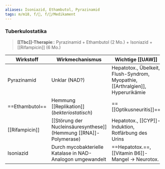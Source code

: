 ```yaml
---
aliases: Isoniazid, Ethambutol, Pyrazinamid
tags: m/m18, f/🦠, f/💊/Medikament
---
```

### Tuberkulostatika
> **[[Tbc]]-Therapie**:: Pyrazinamid + Ethambutol (2 Mo.) + Isoniazid + [[Rifampicin]] (6 Mo.)

| Wirkstoff      | Wirkmechanismus                                                           | Wichtige [[UAW]]                                        |
| -------------- | ------------------------------------------------------------------------- | --------------------------------------------------- |
| Pyrazinamid    | Unklar (NAD?)                                                             | Hepatotox., Übelkeit, Flush-Syndrom, Myopathie, [[Arthralgien]], Hyperurikämie                                                    |
| ==Ethambutol== | Hemmung [[Replikation]] (*bekteriostatisch*)                                  | ==[[Optikusneuritis]]==                             |
| [[Rifampicin]] | [[Störung der Nucleinsäuresynthese]] (Hemmung [[RNA]]-Polymerase) | Hepatotox., [[CYP]]-Induktion, Rotfärbung des Urins |
| Isoniazid      | Durch mycobakterielle Katalase in NAD-Analogon umgewandelt                | ==Hepatotox.==, [[Vitamin B6]]-Mangel → Neurotox.   |
